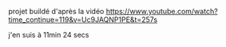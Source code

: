 projet buildé d'après la vidéo https://www.youtube.com/watch?time_continue=119&v=Uc9JAQNP1PE&t=257s
 
 j'en suis à 11min 24 secs
